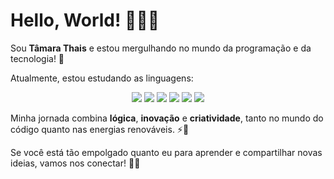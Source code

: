 # Hello, World! 👩‍💻✨

Sou **Tâmara Thais** e estou mergulhando no mundo da programação e da tecnologia! 🚀

Atualmente, estou estudando as linguagens:

<p align="center">
  <img src="https://img.shields.io/badge/Python-3776AB?style=flat-square&logo=python&logoColor=ffffff" />
  <img src="https://img.shields.io/badge/Assembly-6E4B3A?style=flat-square&logo=assembly&logoColor=ffffff" />
  <img src="https://img.shields.io/badge/Java-007396?style=flat-square&logo=java&logoColor=ffffff" />
  <img src="https://img.shields.io/badge/C-00599C?style=flat-square&logo=c&logoColor=ffffff" />
  <img src="https://img.shields.io/badge/C%2B%2B-00599C?style=flat-square&logo=c%2B%2B&logoColor=ffffff" />
  <img src="https://img.shields.io/badge/HTML-E34F26?style=flat-square&logo=html5&logoColor=ffffff" />
</p>

Minha jornada combina **lógica**, **inovação** e **criatividade**, tanto no mundo do código quanto nas energias renováveis. ⚡🌱

Se você está tão empolgado quanto eu para aprender e compartilhar novas ideias, vamos nos conectar! 🔗🤖
